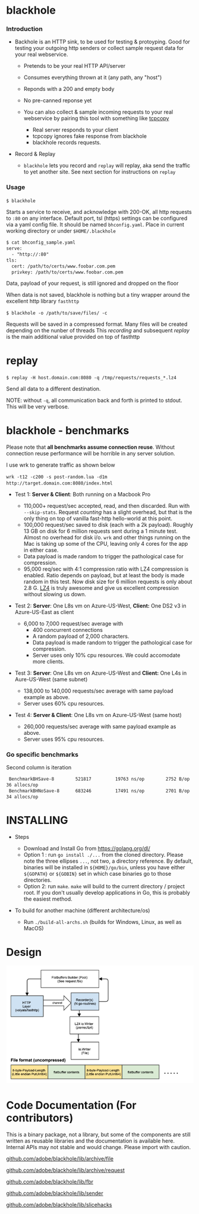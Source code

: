 # blackhole

### Introduction
 * Backhole is an HTTP sink, to be used for testing & protoyping. Good for testing your outgoing http senders or collect sample request data for your real webservice.
   - Pretends to be your real HTTP API/server
   - Consumes everything thrown at it (any path, any "host")
   - Reponds with a 200 and empty body
   - No pre-canned reponse yet
   - You can also collect & sample incoming requests to your real webservice by pairing this tool with something like [tcpcopy](https://github.com/session-replay-tools/tcpcopy)

      * Real server responds to your client
      * tcpcopy ignores fake response from blackhole
      * blackhole records requests.
    
 * Record & Replay
 
    - `blackhole` lets you record and `replay` will replay, aka send the traffic to yet another site. 
   See next section for instructions on `replay`
   
 ### Usage
 
`$ blackhole`

Starts a service to receive, and acknowledge with 200-OK, all http requests to `:80` on any interface.
Default port, tsl (https) settings can be configured via a yaml config file.
It should be named `bhconfig.yaml`. Place in current working directory or under `$HOME/.blackhole`

```
$ cat bhconfig_sample.yaml
serve:
  - "http://:80"
tls:
  cert: /path/to/certs/www.foobar.com.pem
  privkey: /path/to/certs/www.foobar.com.pem
```

Data, payload of your request, is still ignored and dropped on the floor

When data is not saved, blackhole is nothing but a tiny wrapper around the excellent http library `fasthttp` 

`$ blackhole -o /path/to/save/files/ -c`

Requests will be saved in a compressed format.
Many files will be created depending on the nunber of threads
This *recording* and subsequent *replay* is the main 
additional value provided on top of fasthttp

# replay

`$ replay -H host.domain.com:8080 -q /tmp/requests/requests_*.lz4`

Send all data to a different destination.

NOTE: without `-q`, all communication back and forth is printed to stdout.
This will be very verbose.

blackhole - benchmarks
======

Please note that **all benchmarks assume connection reuse**.
Without connection reuse performance will be horrible in any server solution.

I use wrk to generate traffic as shown below

`wrk -t12 -c200 -s post-random.lua -d1m http://target.domain.com:8080/index.html`

* Test 1: **Server & Client**: Both running on a Macbook Pro
  * 110,000+ request/sec accepted, read, and then discarded. Run with `--skip-stats`. Request *counting* has a slight overhead, but that is the only thing on top of vanilla fast-http hello-world at this point.
  * 100,000 request/sec saved to disk (each with a 2k payload). Roughly 13 GB on disk for 6 million requests sent during a 1 minute test. Almost no overhead for disk i/o. `wrk` and other things running on the Mac is taking up some of the CPU, leaving only 4 cores for the app in either case.
  * Data payload is made random to trigger the pathological case for compression.
  * 95,000 req/sec with 4:1 compression ratio with LZ4 compression is enabled. Ratio depends on payload, but at least the body is made random in this test. Now disk size for 6 million requests is only about 2.8 G. [LZ4](https://github.com/lz4/lz4) is truly awesome and give us excellent compression without slowing us down.

* Test 2: **Server**: One L8s vm on Azure-US-West, **Client:** One DS2 v3 in Azure-US-East as client
  * 6,000 to 7,000 request/sec average with
     * 400 concurrent connections
     * A random payload of 2,000 characters.
     * Data payload is made random to trigger the pathological case for compression.
     * Server uses only 10% cpu resources. We could accomodate more clients.
     
* Test 3: **Server**: One L8s vm on Azure-US-West and **Client:** One L4s in Aure-US-West (same subnet)
  * 138,000 to 140,000 requests/sec average with same payload example as above.
  * Server uses 60% cpu resources.
  
* Test 4: **Server & Client**: One L8s vm on Azure-US-West (same host)
  * 260,000 requests/sec average with same payload example as above.
  * Server uses 95% cpu resources.
 
 ### Go specific benchmarks
Second column is iteration 
``` 
 BenchmarkBHSave-8     	  521817	     19763 ns/op	    2752 B/op	      36 allocs/op
 BenchmarkBHNoSave-8   	  683246	     17491 ns/op	    2701 B/op	      34 allocs/op
 ```

INSTALLING
======

* Steps
  * Download and Install Go from https://golang.org/dl/
  * Option 1 : run `go install ./...` from the cloned directory.
  Please note the three ellipses `...`, not two, a directory reference.
  By default, binaries will be installed in `${HOME}/go/bin`, unless you have
  either `${GOPATH}` or `${GOBIN}` set in which case binaries
  go to those directories.
  * Option 2: run `make`. `make` will build to the current directory / project root.
  If you don't usually develop applications in Go, this is probably the easiest method.
  
* To build for another machine (different architecture/os)
  * Run `./build-all-archs.sh` (builds for Windows, Linux, as well as MacOS) 

Design
=======
![Design](design.png)

Code Documentation (For contributors)
=======
This is a binary package, not a library, but some of the components are still written as reusable libraries and the
documentation is available here. Internal APIs may not stable and would change. Please import with caution.

[github.com/adobe/blackhole/lib/archive/file](https://pkg.go.dev/github.com/adobe/blackhole/lib/archive/file)

[github.com/adobe/blackhole/lib/archive/request](https://pkg.go.dev/github.com/adobe/blackhole/lib/archive/request)

[github.com/adobe/blackhole/lib/fbr](https://pkg.go.dev/github.com/adobe/blackhole/lib/fbr)

[github.com/adobe/blackhole/lib/sender](https://pkg.go.dev/github.com/adobe/blackhole/lib/sender)

[github.com/adobe/blackhole/lib/slicehacks](https://pkg.go.dev/github.com/adobe/blackhole/lib/slicehacks)

